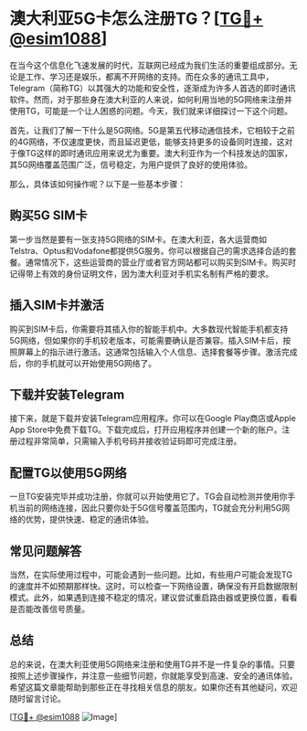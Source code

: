 # 澳大利亚5G卡怎么注册TG？[[TG💪+ @esim1088](https://t.me/s/esim1088)]

在当今这个信息化飞速发展的时代，互联网已经成为我们生活的重要组成部分。无论是工作、学习还是娱乐，都离不开网络的支持。而在众多的通讯工具中，Telegram（简称TG）以其强大的功能和安全性，逐渐成为许多人首选的即时通讯软件。然而，对于那些身在澳大利亚的人来说，如何利用当地的5G网络来注册并使用TG，可能是一个让人困惑的问题。今天，我们就来详细探讨一下这个问题。

首先，让我们了解一下什么是5G网络。5G是第五代移动通信技术，它相较于之前的4G网络，不仅速度更快，而且延迟更低，能够支持更多的设备同时连接，这对于像TG这样的即时通讯应用来说尤为重要。澳大利亚作为一个科技发达的国家，其5G网络覆盖范围广泛，信号稳定，为用户提供了良好的使用体验。

那么，具体该如何操作呢？以下是一些基本步骤：

## 购买5G SIM卡

第一步当然是要有一张支持5G网络的SIM卡。在澳大利亚，各大运营商如Telstra、Optus和Vodafone都提供5G服务。你可以根据自己的需求选择合适的套餐。通常情况下，这些运营商的营业厅或者官方网站都可以购买到SIM卡。购买时记得带上有效的身份证明文件，因为澳大利亚对手机实名制有严格的要求。

## 插入SIM卡并激活

购买到SIM卡后，你需要将其插入你的智能手机中。大多数现代智能手机都支持5G网络，但如果你的手机较老版本，可能需要确认是否兼容。插入SIM卡后，按照屏幕上的指示进行激活。这通常包括输入个人信息、选择套餐等步骤。激活完成后，你的手机就可以开始使用5G网络了。

## 下载并安装Telegram

接下来，就是下载并安装Telegram应用程序。你可以在Google Play商店或Apple App Store中免费下载TG。下载完成后，打开应用程序并创建一个新的账户。注册过程非常简单，只需输入手机号码并接收验证码即可完成注册。

## 配置TG以使用5G网络

一旦TG安装完毕并成功注册，你就可以开始使用它了。TG会自动检测并使用你手机当前的网络连接，因此只要你处于5G信号覆盖范围内，TG就会充分利用5G网络的优势，提供快速、稳定的通讯体验。

## 常见问题解答

当然，在实际使用过程中，可能会遇到一些问题。比如，有些用户可能会发现TG的速度并不如预期那样快。这时，可以检查一下网络设置，确保没有开启数据限制模式。此外，如果遇到连接不稳定的情况，建议尝试重启路由器或更换位置，看看是否能改善信号质量。

## 总结

总的来说，在澳大利亚使用5G网络来注册和使用TG并不是一件复杂的事情。只要按照上述步骤操作，并注意一些细节问题，你就能享受到高速、安全的通讯体验。希望这篇文章能帮助到那些正在寻找相关信息的朋友。如果你还有其他疑问，欢迎随时留言讨论。

[[TG💪+ @esim1088](https://t.me/s/esim1088) ![Image](https://i.postimg.cc/4NQfJmqS/Snipaste-2025-05-13-00-14-12.png)]